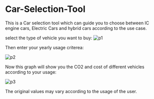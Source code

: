 # Car-Selection-Tool

This is a Car selection tool which can guide you to choose between IC engine cars, Electric Cars and hybrid cars according to the use case. 

select the type of vehicle you want to buy:
![p1](https://user-images.githubusercontent.com/70216165/180615022-c7715a81-0039-4803-b614-c771b31f09c8.png)

Then enter your yearly usage criterea:

![p2](https://user-images.githubusercontent.com/70216165/180615038-161133cb-675a-4b46-bee0-cb0f8471c36e.PNG)

Now this graph will show you the CO2 and cost of different vehicles according to your usage:

![p3](https://user-images.githubusercontent.com/70216165/180615055-bde9a37e-d4c4-45e7-adfa-259d7d7d4df5.PNG)

The original values may vary according to the usage of the user.
